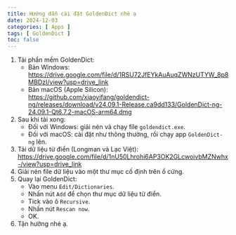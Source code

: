 ```yaml
---
title: Hướng dẫn cài đặt GoldenDict nhé ạ
date: 2024-12-03
categories: [ Apps ]
tags: [ GoldenDict ]
toc: false
---
```


1. Tải phần mềm GoldenDict:
    - Bản Windows: https://drive.google.com/file/d/1RSU72JfEYkAuAuqZWNzUTYW_8p8MBDzI/view?usp=drive_link
    - Bản macOS (Apple Silicon): https://github.com/xiaoyifang/goldendict-ng/releases/download/v24.09.1-Release.ca9dd133/GoldenDict-ng-24.09.1-Qt6.7.2-macOS-arm64.dmg
1. Sau khi tải xong:
    - Đối với Windows: giải nén và chạy file `goldendict.exe`.
    - Đối với macOS: cài đặt như thông thường, rồi chạy app `GoldenDict-ng` lên.
1. Tải dữ liệu từ điển (Longman và Lạc Việt): https://drive.google.com/file/d/1nU50Lhrohi6AP3OK2GLcwoivbMZNwhx-/view?usp=drive_link
1. Giải nén file dữ liệu vào một thư mục cố định trên ổ cứng.
1. Quay lại GoldenDict:
    - Vào menu `Edit/Dictionaries`.
    - Nhấn nút `Add` để chọn thư mục dữ liệu từ điển.
    - Tick vào ô `Recursive`.
    - Nhấn nút `Rescan now`.
    - OK.
1. Tận hưởng nhé ạ.
